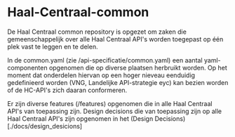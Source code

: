 # Haal-Centraal-common

De Haal Centraal common repository is opgezet om zaken die gemeenschappelijk over alle Haal Centraal API's worden toegepast op één plek vast te leggen en te delen. 

In de common.yaml (zie /api-specificatie/common.yaml) een aantal yaml-componenten opgenomen die op diverse plaatsen herbruikt worden. Op het moment dat onderdelen hiervan op een hoger nieveau eenduidig gedefinieerd worden (VNG, Landelijke API-strategie eyc) kan bezien worden of de HC-API's zich daaran conformeren.

Er zijn diverse features (/features) opgenomen die in alle Haal Centraal API's van toepassing zijn. 
Design decisions die van toepassing zijn op alle Haal Centraal API's zijn opgenomen in het (Design Decisions)[./docs/design_desicions]

